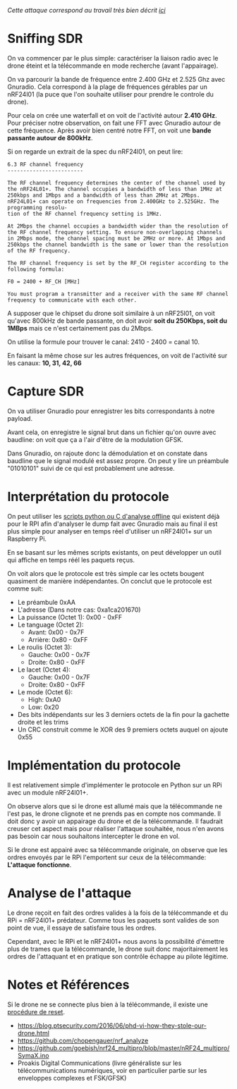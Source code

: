 *Cette attaque correspond au travail très bien décrit [ici](https://blog.ptsecurity.com/2016/06/phd-vi-how-they-stole-our-drone.html)*

# Sniffing SDR

On va commencer par le plus simple: caractériser la liaison radio avec le drone éteint et la télécommande en mode recherche (avant l'appairage).


On va parcourir la bande de fréquence entre 2.400 GHz et 2.525 Ghz avec Gnuradio. Cela correspond à la plage de fréquences gérables par un nRF24l01 (la puce que l'on souhaite utiliser pour prendre le controle du drone).




Pour cela on crée une waterfall et on voit de l'activité autour **2.410 GHz**. Pour préciser notre observation, on fait une FFT avec Gnuradio autour de cette fréquence. Après avoir bien centré notre FFT, on voit une **bande passante autour de 800kHz**.

Si on regarde un extrait de la spec du nRF24l01, on peut lire:

```
6.3 RF channel frequency
------------------------

The RF channel frequency determines the center of the channel used by the nRF24L01+. The channel occupies a bandwidth of less than 1MHz at 250kbps and 1Mbps and a bandwidth of less than 2MHz at 2Mbps. nRF24L01+ can operate on frequencies from 2.400GHz to 2.525GHz. The programming resolu-
tion of the RF channel frequency setting is 1MHz.

At 2Mbps the channel occupies a bandwidth wider than the resolution of the RF channel frequency setting. To ensure non-overlapping channels in 2Mbps mode, the channel spacing must be 2MHz or more. At 1Mbps and 250kbps the channel bandwidth is the same or lower than the resolution of the RF frequency.

The RF channel frequency is set by the RF_CH register according to the following formula:

F0 = 2400 + RF_CH [MHz]

You must program a transmitter and a receiver with the same RF channel frequency to communicate with each other.
```

A supposer que le chipset du drone soit similaire à un nRF25l01, on voit qu'avec 800kHz de bande passante, on doit avoir **soit du 250Kbps, soit du 1MBps** mais ce n'est certainement pas du 2Mbps.

On utilise la formule pour trouver le canal: 2410 - 2400 = canal 10.

En faisant la même chose sur les autres fréquences, on voit de l'activité sur les canaux: **10, 31, 42, 66**

# Capture SDR

On va utiliser Gnuradio pour enregistrer les bits correspondants à notre payload.

Avant cela, on enregistre le signal brut dans un fichier qu'on ouvre avec baudline: on voit que ça a l'air d'être de la modulation GFSK.

Dans Gnuradio, on rajoute donc la démodulation et on constate dans baudline que le signal modulé est assez propre. On peut y lire un préambule "01010101" suivi de ce qui est probablement une adresse.

# Interprétation du protocole

On peut utiliser les [scripts python ou C d'analyse offline](https://github.com/chopengauer/nrf_analyze) qui existent déjà pour le RPI afin d'analyser le dump fait avec Gnuradio mais au final il est plus simple pour analyser en temps réel d'utiliser un nRF24l01+ sur un Raspberry Pi.

En se basant sur les mêmes scripts existants, on peut développer un outil qui affiche en temps réél les paquets reçus.

On voit alors que le protocole est très simple car les octets bougent quasiment de manière indépendantes. On conclut que le protocole est comme suit:
- Le préambule 0xAA
- L'adresse (Dans notre cas: 0xa1ca201670)
- La puissance (Octet 1): 0x00 - 0xFF
- Le tanguage (Octet 2):
  - Avant: 0x00 - 0x7F
  - Arrière: 0x80 - 0xFF
- Le roulis (Octet 3):
  - Gauche: 0x00 - 0x7F
  - Droite: 0x80 - 0xFF
- Le lacet (Octet 4):
  - Gauche: 0x00 - 0x7F
  - Droite: 0x80 - 0xFF
- Le mode (Octet 6):
  - High: 0xA0
  - Low: 0x20
- Des bits indépendants sur les 3 derniers octets de la fin pour la gachette droite et les trims
- Un CRC construit comme le XOR des 9 premiers octets auquel on ajoute 0x55

# Implémentation du protocole

Il est relativement simple d'implémenter le protocole en Python sur un RPi avec un module nRF24l01+.

On observe alors que si le drone est allumé mais que la télécommande ne l'est pas, le drone clignote et ne prends pas en compte nos commande. Il doit donc y avoir un appairage du drone et de la télécommande. Il faudrait creuser cet aspect mais pour réaliser l'attaque souhaitée, nous n'en avons pas besoin car nous souhaitons intercepter le drone en vol.

Si le drone est appairé avec sa télécommande originale, on observe que les ordres envoyés par le RPi l'emportent sur ceux de la télécommande: **L'attaque fonctionne**.

# Analyse de l'attaque

Le drone reçoit en fait des ordres valides à la fois de la télécommande et du RPi = nRF24l01+ prédateur. Comme tous les paquets sont valides de son point de vue, il essaye de satisfaire tous les ordres.

Cependant, avec le RPi et le nRF24l01+ nous avons la possibilité d'émettre plus de trames que la télécommande, le drone suit donc majoritairement les ordres de l'attaquant et en pratique son contrôle échappe au pilote légitime.


# Notes et Références

Si le drone ne se connecte plus bien à la télécommande, il existe une [procédure de reset](https://www.firstquadcopter.com/news/resetting-calibrating-Syma-x5c/).

- https://blog.ptsecurity.com/2016/06/phd-vi-how-they-stole-our-drone.html
- https://github.com/chopengauer/nrf_analyze
- https://github.com/goebish/nrf24_multipro/blob/master/nRF24_multipro/SymaX.ino
- Proakis Digital Communications (livre généraliste sur les télécommunications numériques, voir en particulier partie sur les enveloppes complexes et FSK/GFSK)